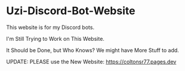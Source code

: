 # Uzi-Discord-Bot-Website

This website is for my Discord bots.

I'm Still Trying to Work on This Website.

It Should be Done, but Who Knows? We might have More Stuff to add.

UPDATE: PLEASE use the New Website: https://coltonsr77.pages.dev
